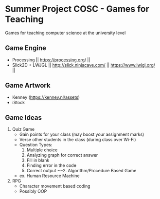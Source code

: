 # Summer Project COSC - Games for Teaching
Games for teaching computer science at the university level 
## Game Engine
- Processing || https://processing.org/ ||
- Slick2D + LWJGL || http://slick.ninjacave.com/ || https://www.lwjgl.org/ ||

## Game Artwork
- Kenney (https://kenney.nl/assets)
- iStock
## Game Ideas
1. Quiz Game
   - Gain points for your class (may boost your assignment marks)
   - Verse other students in the class (during class over Wi-Fi)
   - Question Types:
     1. Multiple choice
     2. Analyzing graph for correct answer
     3. Fill in blank
     4. Finding error in the code
     5. Correct output
~~2. Algorithm/Procedure Based Game
   - ex. Human Resource Machine
3. RPG
   - Character movement based coding
   - Possibly OOP
